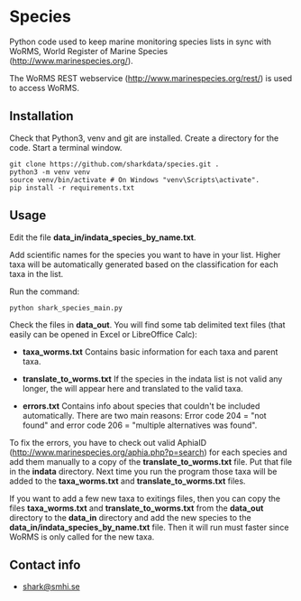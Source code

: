 # Species

Python code used to keep marine monitoring species lists in sync with 
WoRMS, World Register of Marine Species (http://www.marinespecies.org/).

The WoRMS REST webservice (http://www.marinespecies.org/rest/) is used to access WoRMS. 

## Installation

Check that Python3, venv and git are installed. Create a directory for the code. Start a terminal window.

    git clone https://github.com/sharkdata/species.git .
    python3 -m venv venv
    source venv/bin/activate # On Windows "venv\Scripts\activate".
    pip install -r requirements.txt 

## Usage

Edit the file **data_in/indata_species_by_name.txt**. 

Add scientific names for the species you want to have in your list. 
Higher taxa will be automatically generated based on the classification for
each taxa in the list.

Run the command:

    python shark_species_main.py

Check the files in **data_out**. You will find some tab delimited text files (that easily 
can be opened in Excel or LibreOffice Calc):

- **taxa_worms.txt**   Contains basic information for each taxa and parent taxa.

- **translate_to_worms.txt**   If the species in the indata list is not valid any longer, the will appear here and translated to the valid taxa.

- **errors.txt**   Contains info about species that couldn't be included automatically. There are two main reasons: Error code 204 = "not found" and error code 206 = "multiple alternatives was found".

To fix the errors, you have to check out valid AphiaID (http://www.marinespecies.org/aphia.php?p=search) for each species and add 
them manually to a copy of the **translate_to_worms.txt** file. Put that file in the **indata** directory.
Next time you run the program those taxa will be added to the **taxa_worms.txt** and **translate_to_worms.txt** files.

If you want to add a few new taxa to exitings files, then you can copy the files **taxa_worms.txt** and **translate_to_worms.txt**
from the **data_out** directory to the **data_in** directory and add the new species to the **data_in/indata_species_by_name.txt** file.
Then it will run must faster since WoRMS is only called for the new taxa.

## Contact info

- shark@smhi.se 

